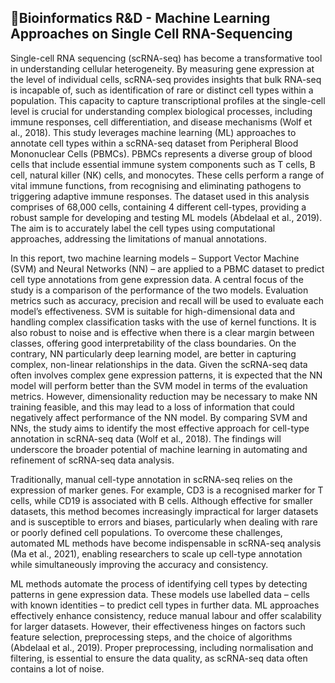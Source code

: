 ## 🧬Bioinformatics R&D - Machine Learning Approaches on Single Cell RNA-Sequencing

Single-cell RNA sequencing (scRNA-seq) has become a transformative tool in understanding cellular heterogeneity. By measuring gene expression at the level of individual cells, scRNA-seq provides insights that bulk RNA-seq is incapable of, such as identification of rare or distinct cell types within a population. This capacity to capture transcriptional profiles at the single-cell level is crucial for understanding complex biological processes, including immune responses, cell differentiation, and disease mechanisms (Wolf et al., 2018). This study leverages machine learning (ML) approaches to annotate cell types within a scRNA-seq dataset from Peripheral Blood Mononuclear Cells (PBMCs).
PBMCs represents a diverse group of blood cells that include essential immune system components such as T cells, B cell, natural killer (NK) cells, and monocytes. These cells perform a range of vital immune functions, from recognising and eliminating pathogens to triggering adaptive immune responses. The dataset used in this analysis comprises of 68,000 cells, containing 4 different cell-types, providing a robust sample for developing and testing ML models (Abdelaal et al., 2019). The aim is to accurately label the cell types using computational approaches,  addressing the limitations of manual annotations. 

In this report, two machine learning models – Support Vector Machine (SVM) and Neural Networks (NN) – are applied to a PBMC dataset to predict cell type annotations from gene expression data. A central focus of the study is a comparison of the performance of the two models. Evaluation metrics such as accuracy, precision and recall will be used to evaluate each model’s effectiveness. SVM is suitable for high-dimensional data and handling complex classification tasks with the use of kernel functions. It is also robust to noise and is effective when there is a clear margin between classes, offering good interpretability of the class boundaries. On the contrary, NN particularly deep learning model, are better in capturing complex, non-linear relationships in the data. Given the scRNA-seq data often involves complex gene expression patterns, it is expected that the NN model will perform better than the SVM model in terms of the evaluation metrics. However, dimensionality reduction may be necessary to make NN training feasible, and this may lead to a loss of information that could negatively affect performance of the NN model. By comparing SVM and NNs, the study aims to identify the most effective approach for cell-type annotation in scRNA-seq data (Wolf et al., 2018). The findings will underscore the broader potential of machine learning in automating and refinement of scRNA-seq data analysis.

Traditionally, manual cell-type annotation in scRNA-seq relies on the expression of marker genes. For example, CD3 is a recognised marker for T cells, while CD19 is associated with B cells. Although effective for smaller datasets, this method becomes increasingly impractical for larger datasets and is susceptible to errors and biases, particularly when dealing with rare or poorly defined cell populations. To overcome these challenges, automated ML methods have become indispensable in scRNA-seq analysis (Ma et al., 2021), enabling researchers to scale up cell-type annotation while simultaneously improving the accuracy and consistency. 

ML methods automate the process of identifying cell types by detecting patterns in gene expression data. These models use labelled data – cells with known identities – to predict cell types in further data. ML approaches effectively enhance consistency, reduce manual labour and offer scalability for larger datasets. However, their effectiveness hinges on factors such feature selection, preprocessing steps, and the choice of algorithms (Abdelaal et al., 2019). Proper preprocessing, including normalisation and filtering, is essential to ensure the data quality, as scRNA-seq data often contains a lot of noise. 